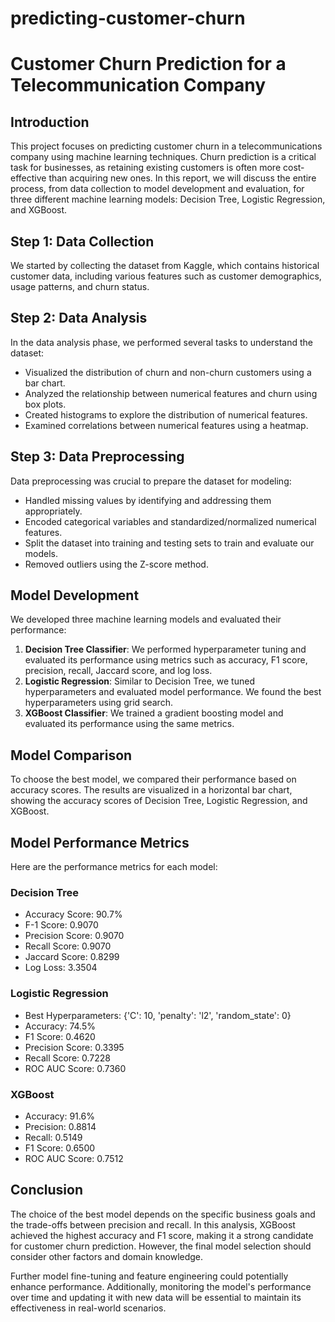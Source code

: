 # predicting-customer-churn
# Customer Churn Prediction for a Telecommunication Company

## Introduction
This project focuses on predicting customer churn in a telecommunications company using machine learning techniques. Churn prediction is a critical task for businesses, as retaining existing customers is often more cost-effective than acquiring new ones. In this report, we will discuss the entire process, from data collection to model development and evaluation, for three different machine learning models: Decision Tree, Logistic Regression, and XGBoost.

## Step 1: Data Collection

We started by collecting the dataset from Kaggle, which contains historical customer data, including various features such as customer demographics, usage patterns, and churn status.

## Step 2: Data Analysis

In the data analysis phase, we performed several tasks to understand the dataset:
- Visualized the distribution of churn and non-churn customers using a bar chart.
- Analyzed the relationship between numerical features and churn using box plots.
- Created histograms to explore the distribution of numerical features.
- Examined correlations between numerical features using a heatmap.

## Step 3: Data Preprocessing

Data preprocessing was crucial to prepare the dataset for modeling:
- Handled missing values by identifying and addressing them appropriately.
- Encoded categorical variables and standardized/normalized numerical features.
- Split the dataset into training and testing sets to train and evaluate our models.
- Removed outliers using the Z-score method.

## Model Development

We developed three machine learning models and evaluated their performance:
1. **Decision Tree Classifier**: We performed hyperparameter tuning and evaluated its performance using metrics such as accuracy, F1 score, precision, recall, Jaccard score, and log loss.
2. **Logistic Regression**: Similar to Decision Tree, we tuned hyperparameters and evaluated model performance. We found the best hyperparameters using grid search.
3. **XGBoost Classifier**: We trained a gradient boosting model and evaluated its performance using the same metrics.

## Model Comparison

To choose the best model, we compared their performance based on accuracy scores. The results are visualized in a horizontal bar chart, showing the accuracy scores of Decision Tree, Logistic Regression, and XGBoost.

## Model Performance Metrics

Here are the performance metrics for each model:

### Decision Tree
- Accuracy Score: 90.7%
- F-1 Score: 0.9070
- Precision Score: 0.9070
- Recall Score: 0.9070
- Jaccard Score: 0.8299
- Log Loss: 3.3504

### Logistic Regression
- Best Hyperparameters: {'C': 10, 'penalty': 'l2', 'random_state': 0}
- Accuracy: 74.5%
- F1 Score: 0.4620
- Precision Score: 0.3395
- Recall Score: 0.7228
- ROC AUC Score: 0.7360

### XGBoost
- Accuracy: 91.6%
- Precision: 0.8814
- Recall: 0.5149
- F1 Score: 0.6500
- ROC AUC Score: 0.7512

## Conclusion

The choice of the best model depends on the specific business goals and the trade-offs between precision and recall. In this analysis, XGBoost achieved the highest accuracy and F1 score, making it a strong candidate for customer churn prediction. However, the final model selection should consider other factors and domain knowledge.

Further model fine-tuning and feature engineering could potentially enhance performance. Additionally, monitoring the model's performance over time and updating it with new data will be essential to maintain its effectiveness in real-world scenarios.

